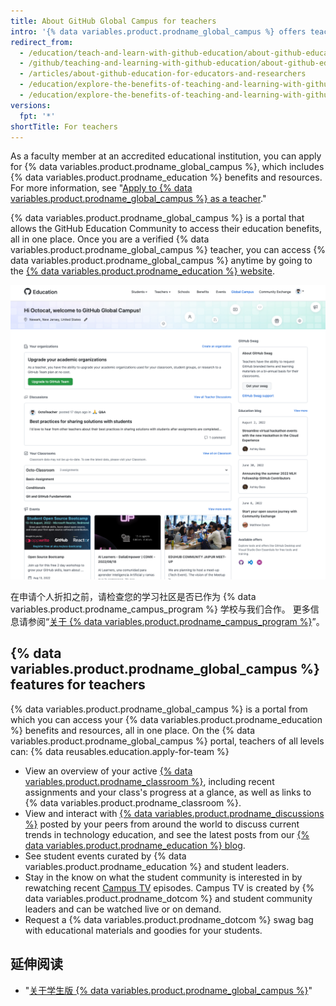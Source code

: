```yaml
---
title: About GitHub Global Campus for teachers
intro: '{% data variables.product.prodname_global_campus %} offers teachers a central place to access tools and resources for working more effectively inside and outside of the classroom.'
redirect_from:
  - /education/teach-and-learn-with-github-education/about-github-education-for-educators-and-researchers
  - /github/teaching-and-learning-with-github-education/about-github-education-for-educators-and-researchers
  - /articles/about-github-education-for-educators-and-researchers
  - /education/explore-the-benefits-of-teaching-and-learning-with-github-education/about-github-education-for-educators-and-researchers
  - /education/explore-the-benefits-of-teaching-and-learning-with-github-education/use-github-in-your-classroom-and-research/about-github-education-for-educators-and-researchers
versions:
  fpt: '*'
shortTitle: For teachers
---
```


As a faculty member at an accredited educational institution, you can apply for {% data variables.product.prodname_global_campus %}, which includes {% data variables.product.prodname_education %} benefits and resources. For more information, see "[Apply to {% data variables.product.prodname_global_campus %} as a teacher](/education/explore-the-benefits-of-teaching-and-learning-with-github-education/github-global-campus-for-teachers/apply-to-github-global-campus-as-a-teacher)."

{% data variables.product.prodname_global_campus %} is a portal that allows the GitHub Education Community to access their education benefits, all in one place. Once you are a verified {% data variables.product.prodname_global_campus %} teacher, you can access {% data variables.product.prodname_global_campus %} anytime by going to the [{% data variables.product.prodname_education %} website](https://education.github.com).

![{% data variables.product.prodname_global_campus %} portal for teachers](/assets/images/help/education/global-campus-portal-teachers.png)

在申请个人折扣之前，请检查您的学习社区是否已作为 {% data variables.product.prodname_campus_program %} 学校与我们合作。 更多信息请参阅“[关于 {% data variables.product.prodname_campus_program %}](/education/explore-the-benefits-of-teaching-and-learning-with-github-education/about-github-campus-program)”。

## {% data variables.product.prodname_global_campus %} features for teachers

{% data variables.product.prodname_global_campus %} is a portal from which you can access your {% data variables.product.prodname_education %} benefits and resources, all in one place. On the {% data variables.product.prodname_global_campus %} portal, teachers of all levels can:
  {% data reusables.education.apply-for-team %}
  - View an overview of your active [{% data variables.product.prodname_classroom %}](https://classroom.github.com), including recent assignments and your class's progress at a glance, as well as links to {% data variables.product.prodname_classroom %}.
  - View and interact with [{% data variables.product.prodname_discussions %}](https://github.com/orgs/community/discussions/categories/github-education) posted by your peers from around the world to discuss current trends in technology education, and see the latest posts from our [{% data variables.product.prodname_education %} blog](https://github.blog/category/education/).
  - See student events curated by {% data variables.product.prodname_education %} and student leaders.
  - Stay in the know on what the student community is interested in by rewatching recent [Campus TV](https://www.twitch.tv/githubeducation) episodes. Campus TV is created by {% data variables.product.prodname_dotcom %} and student community leaders and can be watched live or on demand.
  - Request a {% data variables.product.prodname_dotcom %} swag bag with educational materials and goodies for your students.

## 延伸阅读

- "[关于学生版 {% data variables.product.prodname_global_campus %}](/education/explore-the-benefits-of-teaching-and-learning-with-github-education/github-global-campus-for-students/about-github-global-campus-for-students)"

